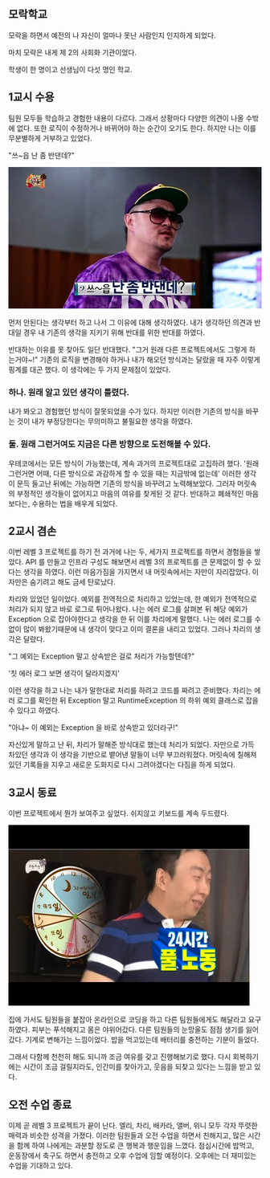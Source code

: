 ## 모락학교
모락을 하면서 예전의 나 자신이 얼마나 못난 사람인지 인지하게 되었다.

마치 모락은 내게 제 2의 사회화 기관이었다. 

학생이 한 명이고 선생님이 다섯 명인 학교.

## 1교시 수용
팀원 모두들 학습하고 경험한 내용이 다르다. 
그래서 상황마다 다양한 의견이 나올 수밖에 없다. 
또한 로직이 수정하거나 바뀌어야 하는 순간이 오기도 한다. 
하지만 나는 이를 무분별하게 거부하고 있었다.  

"쓰~읍 난 좀 반댄데?"

![img_1.png](img_1.png)

먼저 안된다는 생각부터 하고 나서 그 이유에 대해 생각하였다.
내가 생각하던 의견과 반대일 경우 내 기존의 생각을 지키기 위해 반대를 위한 반대를 하였다.

반대하는 이유를 못 찾아도 일단 반대했다.
"그거 원래 다른 프로젝트에서도 그렇게 하는거야~!"
기존의 로직을 변경해야 하거나 내가 해오던 방식과는 달랐을 때 자주 이렇게 핑계를 대곤 했다.
이 생각에는 두 가지 문제점이 있었다.

### 하나. 원래 알고 있던 생각이 틀렸다.

내가 봐오고 경험했던 방식이 잘못되었을 수가 있다. 하지만 이러한 기존의 방식을 바꾸는 것이 내가 부정당한다는 무의미하고 불필요한 생각을 하였다.

### 둘. 원래 그런거여도 지금은 다른 방향으로 도전해볼 수 있다.

우테코에서는 모든 방식이 가능했는데, 계속 과거의 프로젝트대로 고집하려 했다. 
'원래 그런거면 어때, 다른 방식으로 과감하게 할 수 있을 때는 지금밖에 없는데' 
이러한 생각이 문득 들고난 뒤에는 가능하면 기존의 방식을 바꾸려고 노력해보았다.
그러자 머릿속의 부정적인 생각들이 없어지고 마음의 여유를 찾게된 것 같다. 
반대하고 폐쇄적인 마음보다는, 수용하는 법을 배우게 되었다.

## 2교시 겸손

이번 레벨 3 프로젝트를 하기 전 과거에 나는 두, 세가지 프로젝트를 하면서 경험들을 쌓았다. 
API 를 만들고 인프라 구성도 해보면서 레벨 3의 프로젝트를 큰 문제없이 할 수 있다는 생각을 하였다.
이런 마음가짐을 가지면서 내 머릿속에서는 자만이 자리잡았다. 
이 자만은 숨기려고 해도 금세 탄로났다.

차리와 있었던 일이었다. 예외를 전역적으로 처리하고 있었는데, 한 예외가 전역적으로 처리가 되지 않고 바로 로그로 튀어나왔다. 
나는 에러 로그를 살펴본 뒤 해당 예외가 Exception 으로 잡아야한다고 생각을 한 뒤 이를 차리에게 말했다. 
나는 에러 로그를 수없이 많이 봐왔기때문에 내 생각이 맞다고 이미 결론을 내리고 있었다.
그러나 차리의 생각은 달랐다. 

"그 예외는 Exception 말고 상속받은 걸로 처리가 가능할텐데?"

'칫 에러 로그 보면 생각이 달라지겠지'

이런 생각을 하고 나는 내가 말한대로 처리를 하려고 코드를 짜려고 준비했다. 
차리는 에러 로그를 확인한 뒤 Exception 말고 RuntimeException 의 하위 예외 클래스로 잡을 수 있다고 하였다.

"아냐~ 이 예외는 Exception 을 바로 상속받고 있더라구!"

자신있게 말하고 난 뒤, 차리가 말해준 방식대로 했는데 처리가 되었다.
자만으로 가득 차있던 생각과 이 생각을 기반으로 뱉어낸 말들이 너무 부끄러워졌다.
머릿속에 칠해져있던 기록들을 지우고 새로운 도화지로 다시 그려야겠다는 다짐을 하게 되었다.

## 3교시 동료

이번 프로젝트에서 뭔가 보여주고 싶었다. 쉬지않고 키보드를 계속 두드렸다.

![img.png](img.png)

집에 가서도 팀원들을 붙잡아 온라인으로 코딩을 하고 다른 팀원들에게도 해달라고 요구하였다.
피부는 푸석해지고 몸은 야위어갔다. 다른 팀원들의 눈망울도 점점 생기를 잃어갔다.
기계로 변해가는 느낌이었다. 밥을 먹고있는데 배터리를 충전하는 기분이 들었다.

그래서 다함께 천천히 해도 되니까 조금 여유를 갖고 진행해보기로 했다.
다시 회복하기에는 시간이 조금 걸릴지라도, 인간미를 찾아가고, 웃음을 되찾고 있다는 느낌을 받고 있다.

## 오전 수업 종료

이제 곧 레벨 3 프로젝트가 끝이 난다. 
엘리, 차리, 배카라, 앨버, 위니 모두 각자 뚜렷한 매력과 비슷한 성격을 가졌다.
이러한 팀원들과 오전 수업을 하면서 친해지고, 많은 시간을 함께 하여 나에게는 과분할 정도로 큰 행복과 행운임을 느꼈다. 
점심시간에 밥먹고, 운동장에서 축구도 하면서 충전하고 오후 수업에 임할 예정이다.
오후에는 더 재미있는 수업을 기대하고 있다.
